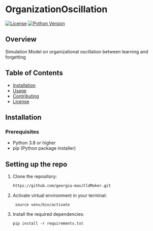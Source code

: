 # OrganizationOscillation

[![License](https://img.shields.io/badge/license-MIT-blue.svg)](LICENSE)
[![Python Version](https://img.shields.io/badge/python-3.8+-blue.svg)](https://www.python.org/downloads/)

## Overview

Simulation Model on organizational oscillation between learning and forgetting


## Table of Contents

- [Installation](#installation)
- [Usage](#usage)
- [Contributing](#contributing)
- [License](#license)

## Installation

### Prerequisites

- Python 3.8 or higher
- pip (Python package installer)

## Setting up the repo 

1. Clone the repository:

    ```bash
    https://github.com/georgia-max/CldMaker.git
    ```
2. Activate virtual environment in your terminal:
   ```
    source venv/bin/activate
    ```
3. Install the required dependencies:

    ```
    pip install -r requirements.txt
    ```
